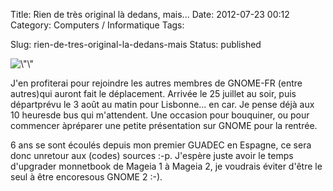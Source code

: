 Title: Rien de très original là dedans, mais...
Date: 2012-07-23 00:12
Category: Computers / Informatique
Tags:

Slug: rien-de-tres-original-la-dedans-mais
Status: published

![\\"\\"](\%22http://guadec.org/sites/www.guadec.org/files/banner-125.png\%22)

J'en profiterai pour rejoindre les autres membres de GNOME-FR (entre autres)qui auront fait le déplacement. Arrivée le 25 juillet au soir, puis départprévu le 3 août au matin pour Lisbonne... en car. Je pense déjà aux 10 heuresde bus qui m'attendent. Une occasion pour bouquiner, ou pour commencer àpréparer une petite présentation sur GNOME pour la rentrée.

6 ans se sont écoulés depuis mon premier GUADEC en Espagne, ce sera donc unretour aux (codes) sources :-p. J'espère juste avoir le temps d'upgrader monnetbook de Mageia 1 à Mageia 2, je voudrais éviter d'être le seul à être encoresous GNOME 2 :-).
